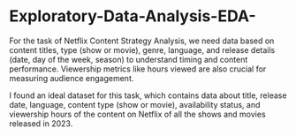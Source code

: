 # Exploratory-Data-Analysis-EDA-
For the task of Netflix Content Strategy Analysis, we need data based on content titles, type (show or movie), genre, language, and release details (date, day of the week, season) to understand timing and content performance. Viewership metrics like hours viewed are also crucial for measuring audience engagement.

I found an ideal dataset for this task, which contains data about title, release date, language, content type (show or movie), availability status, and viewership hours of the content on Netflix of all the shows and movies released in 2023.
